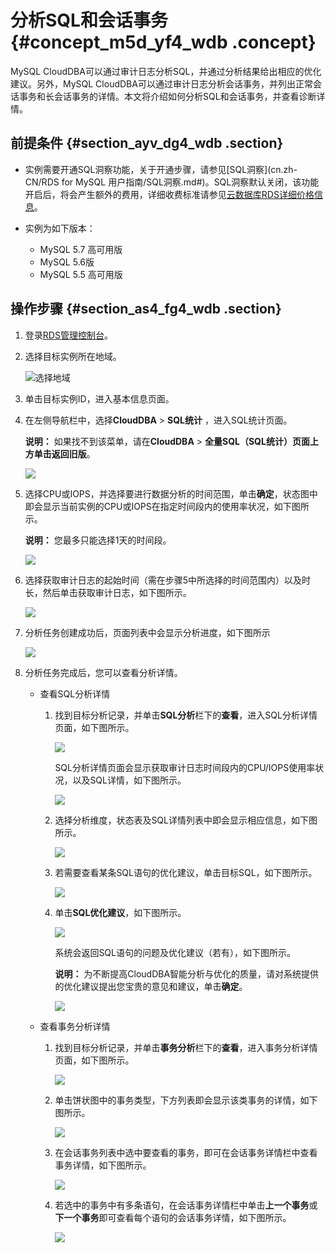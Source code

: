 # 分析SQL和会话事务 {#concept_m5d_yf4_wdb .concept}

MySQL CloudDBA可以通过审计日志分析SQL，并通过分析结果给出相应的优化建议。另外，MySQL CloudDBA可以通过审计日志分析会话事务，并列出正常会话事务和长会话事务的详情。本文将介绍如何分析SQL和会话事务，并查看诊断详情。

## 前提条件 {#section_ayv_dg4_wdb .section}

-   实例需要开通SQL洞察功能，关于开通步骤，请参见[SQL洞察](cn.zh-CN/RDS for MySQL 用户指南/SQL洞察.md#)。SQL洞察默认关闭，该功能开启后，将会产生额外的费用，详细收费标准请参见[云数据库RDS详细价格信息](https://www.aliyun.com/price/product?spm=5176.doc26197.2.2.xiv3Vl#/rds/detail)。

-   实例为如下版本：
    -   MySQL 5.7 高可用版
    -   MySQL 5.6版
    -   MySQL 5.5 高可用版

## 操作步骤 {#section_as4_fg4_wdb .section}

1.  登录[RDS管理控制台](https://rds.console.aliyun.com/)。
2.  选择目标实例所在地域。

    ![选择地域](http://static-aliyun-doc.oss-cn-hangzhou.aliyuncs.com/assets/img/7814/156654574336543_zh-CN.png)

3.  单击目标实例ID，进入基本信息页面。
4.  在左侧导航栏中，选择**CloudDBA** \> **SQL统计** ，进入SQL统计页面。

    **说明：** 如果找不到该菜单，请在**CloudDBA** \> **全量SQL（SQL统计）**页面上方单击**返回旧版**。

    ![](http://static-aliyun-doc.oss-cn-hangzhou.aliyuncs.com/assets/img/41832/156654574357305_zh-CN.png)

5.  选择CPU或IOPS，并选择要进行数据分析的时间范围，单击**确定**，状态图中即会显示当前实例的CPU或IOPS在指定时间段内的使用率状况，如下图所示。

    **说明：** 您最多只能选择1天的时间段。

    ![](http://static-aliyun-doc.oss-cn-hangzhou.aliyuncs.com/assets/img/7911/15665457433078_zh-CN.png)

6.  选择获取审计日志的起始时间（需在步骤5中所选择的时间范围内）以及时长，然后单击获取审计日志，如下图所示。

    ![](http://static-aliyun-doc.oss-cn-hangzhou.aliyuncs.com/assets/img/7911/15665457433079_zh-CN.png)

7.  分析任务创建成功后，页面列表中会显示分析进度，如下图所示

    ![](http://static-aliyun-doc.oss-cn-hangzhou.aliyuncs.com/assets/img/7911/15665457433080_zh-CN.png)

8.  分析任务完成后，您可以查看分析详情。
    -   查看SQL分析详情

        1.  找到目标分析记录，并单击**SQL分析**栏下的**查看**，进入SQL分析详情页面，如下图所示。

            ![](http://static-aliyun-doc.oss-cn-hangzhou.aliyuncs.com/assets/img/7911/15665457443081_zh-CN.png)

            SQL分析详情页面会显示获取审计日志时间段内的CPU/IOPS使用率状况，以及SQL详情，如下图所示。

            ![](http://static-aliyun-doc.oss-cn-hangzhou.aliyuncs.com/assets/img/7911/15665457443082_zh-CN.png)

        2.  选择分析维度，状态表及SQL详情列表中即会显示相应信息，如下图所示。

            ![](http://static-aliyun-doc.oss-cn-hangzhou.aliyuncs.com/assets/img/7911/15665457443083_zh-CN.png)

        3.  若需要查看某条SQL语句的优化建议，单击目标SQL，如下图所示。

            ![](http://static-aliyun-doc.oss-cn-hangzhou.aliyuncs.com/assets/img/7911/15665457443084_zh-CN.png)

        4.  单击**SQL优化建议**，如下图所示。

            ![](http://static-aliyun-doc.oss-cn-hangzhou.aliyuncs.com/assets/img/7911/15665457443085_zh-CN.png)

            系统会返回SQL语句的问题及优化建议（若有），如下图所示。

            **说明：** 为不断提高CloudDBA智能分析与优化的质量，请对系统提供的优化建议提出您宝贵的意见和建议，单击**确定**。

            ![](http://static-aliyun-doc.oss-cn-hangzhou.aliyuncs.com/assets/img/7911/15665457443086_zh-CN.png)

    -   查看事务分析详情

        1.  找到目标分析记录，并单击**事务分析**栏下的**查看**，进入事务分析详情页面，如下图所示。

            ![](http://static-aliyun-doc.oss-cn-hangzhou.aliyuncs.com/assets/img/7911/15665457453087_zh-CN.png)

        2.  单击饼状图中的事务类型，下方列表即会显示该类事务的详情，如下图所示。

            ![](http://static-aliyun-doc.oss-cn-hangzhou.aliyuncs.com/assets/img/7911/15665457453088_zh-CN.png)

        3.  在会话事务列表中选中要查看的事务，即可在会话事务详情栏中查看事务详情，如下图所示。

            ![](http://static-aliyun-doc.oss-cn-hangzhou.aliyuncs.com/assets/img/7911/15665457453089_zh-CN.png)

        4.  若选中的事务中有多条语句，在会话事务详情栏中单击**上一个事务**或**下一个事务**即可查看每个语句的会话事务详情，如下图所示。

            ![](http://static-aliyun-doc.oss-cn-hangzhou.aliyuncs.com/assets/img/7911/15665457453090_zh-CN.png)


